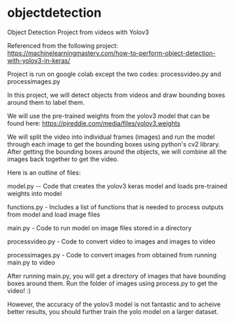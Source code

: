 # objectdetection
Object Detection Project from videos with Yolov3 

Referenced from the following project:
https://machinelearningmastery.com/how-to-perform-object-detection-with-yolov3-in-keras/

Project is run on google colab except the two codes: processvideo.py and processimages.py

In this project, we will detect objects from videos and draw bounding boxes around them to label them.

We will use the pre-trained weights from the yolov3 model that can be found here: 
https://pjreddie.com/media/files/yolov3.weights

We will split the video into individual frames (images) and run the model through each image to get the bounding boxes using python's cv2 library.
After getting the bounding boxes around the objects, we will combine all the images back together to get the video.

Here is an outline of files:

model.py -- Code that creates the yolov3 keras model and loads pre-trained weights into model

functions.py - Includes a list of functions that is needed to process outputs from model and load image files

main.py - Code to run model on image files stored in a directory

processvideo.py - Code to convert video to images and images to video

processimages.py - Code to convert images from obtained from running main.py to video


After running main.py, you will get a directory of images that have bounding boxes around them.
Run the folder of images using process.py to get the video! :)

However, the accuracy of the yolov3 model is not fantastic and to acheive better results, you should further train the yolo model on a larger dataset.
